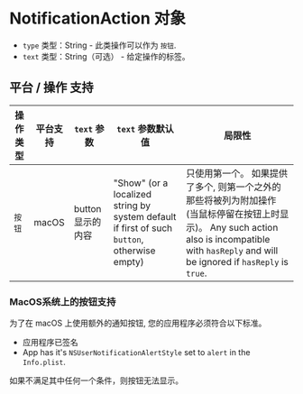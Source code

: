 # NotificationAction 对象

* `type` 类型：String - 此类操作可以作为 `按钮`.
* `text` 类型：String（可选） - 给定操作的标签。

## 平台 / 操作 支持

| 操作类型 | 平台支持  | `text` 参数    | `text` 参数默认值                                                                                | 局限性                                                                                                                                                  |
| ---- | ----- | ------------ | ------------------------------------------------------------------------------------------- | ---------------------------------------------------------------------------------------------------------------------------------------------------- |
| `按钮` | macOS | button 显示的内容 | "Show" (or a localized string by system default if first of such `button`, otherwise empty) | 只使用第一个。 如果提供了多个, 则第一个之外的那些将被列为附加操作 (当鼠标停留在按钮上时显示)。 Any such action also is incompatible with `hasReply` and will be ignored if `hasReply` is `true`. |

### MacOS系统上的按钮支持

为了在 macOS 上使用额外的通知按钮, 您的应用程序必须符合以下标准。

* 应用程序已签名
* App has it's `NSUserNotificationAlertStyle` set to `alert` in the `Info.plist`.

如果不满足其中任何一个条件，则按钮无法显示。
